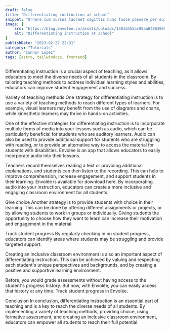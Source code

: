 ```yaml
---
draft: false
title: "Differentiating instruction at school"
snippet: "Ornare cum cursus laoreet sagittis nunc fusce posuere per euismod dis vehicula a, semper fames lacus maecenas dictumst pulvinar neque enim non potenti. Torquent hac sociosqu eleifend potenti."
image: {
    src: "https://blog.envolee.co/assets/uploads/1581d455bc98aa8f8839692d9c740a66.jpg",
    alt: "Differentiating instruction at school"
}
publishDate: "2023-02-27 22:31"
category: "Tutorials"
author: "Connor Lopez"
tags: [astro, tailwindcss, frontend]
---
```


Differentiating instruction is a crucial aspect of teaching, as it allows educators to meet the diverse needs of all students in the classroom. By tailoring teaching methods to address individual learning styles and abilities, educators can improve student engagement and success.

Variety of teaching methods
One strategy for differentiating instruction is to use a variety of teaching methods to reach different types of learners. For example, visual learners may benefit from the use of diagrams and charts, while kinesthetic learners may thrive in hands-on activities.

One of the effective strategies for differentiating instruction is to incorporate multiple forms of media into your lessons such as audio, which can be particularly beneficial for students who are auditory learners. Audio can also be used to provide additional support for students who are struggling with reading, or to provide an alternative way to access the material for students with disabilities. Envolée is an app that allows educators to easily incorporate audio into their lessons.

Teachers record themselves reading a text or providing additional explanations, and students can then listen to the recording. This can help to improve comprehension, increase engagement, and support students in their learning. Envolée is available for download here. By incorporating audio into your instruction, educators can create a more inclusive and engaging classroom environment for all students.

Give choice
Another strategy is to provide students with choice in their learning. This can be done by offering different assignments or projects, or by allowing students to work in groups or individually. Giving students the opportunity to choose how they want to learn can increase their motivation and engagement in the material.

Track student progress
By regularly checking in on student progress, educators can identify areas where students may be struggling and provide targeted support.

Creating an inclusive classroom environment is also an important aspect of differentiating instruction. This can be achieved by valuing and respecting each student's unique perspectives and backgrounds, and by creating a positive and supportive learning environment.

Before, you would grade assessments without having access to the student's progress history. But now, with Envolée, you can easily access that history at any time. Track student progress in Envolée.

Conclusion
In conclusion, differentiating instruction is an essential part of teaching and is a key to reach the diverse needs of all students. By implementing a variety of teaching methods, providing choice, using formative assessment, and creating an inclusive classroom environment, educators can empower all students to reach their full potential.


